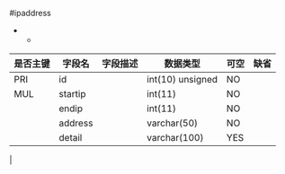 #ipaddress
* -
 
|是否主键	|字段名	|字段描述	|数据类型	|可空	|缺省	|
| --------|-----|-----|-----|-----|-----|
|PRI|id||int(10) unsigned|NO||
|MUL|startip||int(11)|NO||
||endip||int(11)|NO||
||address||varchar(50)|NO||
||detail||varchar(100)|YES||
|
